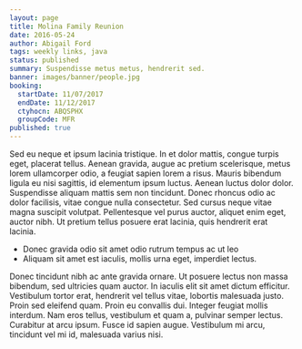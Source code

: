 ```yaml
---
layout: page
title: Molina Family Reunion
date: 2016-05-24
author: Abigail Ford
tags: weekly links, java
status: published
summary: Suspendisse metus metus, hendrerit sed.
banner: images/banner/people.jpg
booking:
  startDate: 11/07/2017
  endDate: 11/12/2017
  ctyhocn: ABQSPHX
  groupCode: MFR
published: true
---
```

Sed eu neque et ipsum lacinia tristique. In et dolor mattis, congue turpis eget, placerat tellus. Aenean gravida, augue ac pretium scelerisque, metus lorem ullamcorper odio, a feugiat sapien lorem a risus. Mauris bibendum ligula eu nisi sagittis, id elementum ipsum luctus. Aenean luctus dolor dolor. Suspendisse aliquam mattis sem non tincidunt. Donec rhoncus odio ac dolor facilisis, vitae congue nulla consectetur. Sed cursus neque vitae magna suscipit volutpat. Pellentesque vel purus auctor, aliquet enim eget, auctor nibh. Ut pretium tellus posuere erat lacinia, quis hendrerit erat lacinia.

* Donec gravida odio sit amet odio rutrum tempus ac ut leo
* Aliquam sit amet est iaculis, mollis urna eget, imperdiet lectus.

Donec tincidunt nibh ac ante gravida ornare. Ut posuere lectus non massa bibendum, sed ultricies quam auctor. In iaculis elit sit amet dictum efficitur. Vestibulum tortor erat, hendrerit vel tellus vitae, lobortis malesuada justo. Proin sed eleifend quam. Proin eu convallis dui. Integer feugiat mollis interdum. Nam eros tellus, vestibulum et quam a, pulvinar semper lectus. Curabitur at arcu ipsum. Fusce id sapien augue. Vestibulum mi arcu, tincidunt vel mi id, malesuada varius nisi.
